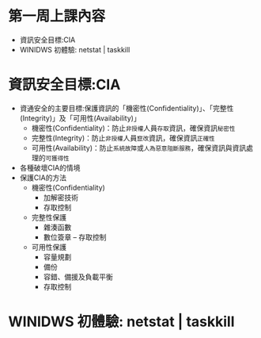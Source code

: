 # 第一周上課內容
- 資訊安全目標:CIA
- WINIDWS 初體驗: netstat | taskkill

# 資訊安全目標:CIA

- 資通安全的主要目標:保護資訊的「機密性(Confidentiality)」、「完整性(Integrity)」及「可用性(Availability)」
  - 機密性(Confidentiality)：防止`非授權`人員`存取`資訊，確保資訊`秘密性`
  - 完整性(Integrity)：防止`非授權`人員`竄改`資訊，確保資訊`正確性`
  - 可用性(Availability)：防止`系統故障`或`人為惡意阻斷服務`，確保資訊與資訊處理的`可獲得性`
- 各種破壞CIA的情境
- 保護CIA的方法
  - 機密性(Confidentiality)
    - 加解密技術
    - 存取控制
  - 完整性保護
    - 雜湊函數
    - 數位簽章
    – 存取控制
  - 可用性保護
    - 容量規劃
    - 備份
    - 容錯、備援及負載平衡
    - 存取控制

# WINIDWS 初體驗: netstat | taskkill
